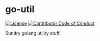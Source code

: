 # go-util

[![License][license-image]][license-url]
[![Contributor Code of Conduct][contributing-image]][contributing-url]

Sundry golang utility stuff.


[license-image]: https://img.shields.io/badge/license-MIT-blue.svg
[license-url]: LICENSE.md

[contributing-image]: https://img.shields.io/badge/contributing-CoC-blue.svg
[contributing-url]: CONTRIBUTING.md
